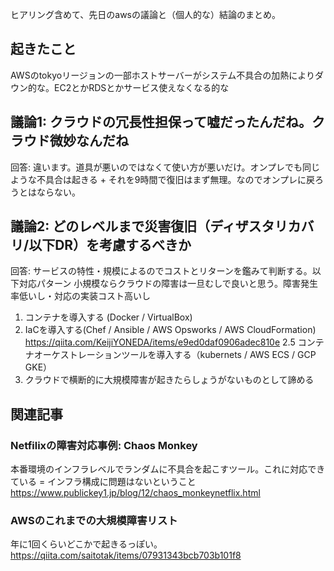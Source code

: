 ヒアリング含めて、先日のawsの議論と（個人的な）結論のまとめ。

## 起きたこと
AWSのtokyoリージョンの一部ホストサーバーがシステム不具合の加熱によりダウン的な。EC2とかRDSとかサービス使えなくなる的な

## 議論1: クラウドの冗長性担保って嘘だったんだね。クラウド微妙なんだね
回答: 違います。道具が悪いのではなくて使い方が悪いだけ。オンプレでも同じような不具合は起きる + それを9時間で復旧はまず無理。なのでオンプレに戻ろうとはならない。

## 議論2: どのレベルまで災害復旧（ディザスタリカバリ/以下DR）を考慮するべきか
回答: サービスの特性・規模によるのでコストとリターンを鑑みて判断する。以下対応パターン
小規模ならクラウドの障害は一旦むしで良いと思う。障害発生率低いし・対応の実装コスト高いし

1. コンテナを導入する (Docker / VirtualBox)
2. IaCを導入する(Chef / Ansible / AWS Opsworks / AWS CloudFormation)  https://qiita.com/KeijiYONEDA/items/e9ed0daf0906adec810e
2.5 コンテナオーケストレーションツールを導入する（kubernets / AWS ECS / GCP GKE）
3. クラウドで横断的に大規模障害が起きたらしょうがないものとして諦める

## 関連記事

### Netfilixの障害対応事例: Chaos Monkey
本番環境のインフラレベルでランダムに不具合を起こすツール。これに対応できている = インフラ構成に問題はないということ
https://www.publickey1.jp/blog/12/chaos_monkeynetflix.html

### AWSのこれまでの大規模障害リスト
年に1回くらいどこかで起きるっぽい。
https://qiita.com/saitotak/items/07931343bcb703b101f8
